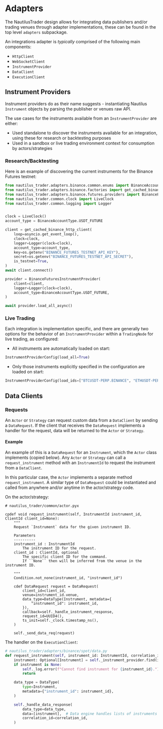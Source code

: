 # Adapters

The NautilusTrader design allows for integrating data publishers and/or trading venues
through adapter implementations, these can be found in the top level `adapters` subpackage. 

An integrations adapter is _typically_ comprised of the following main components:

- `HttpClient`
- `WebSocketClient`
- `InstrumentProvider`
- `DataClient`
- `ExecutionClient`

## Instrument Providers

Instrument providers do as their name suggests - instantiating Nautilus 
`Instrument` objects by parsing the publisher or venues raw API.

The use cases for the instruments available from an `InstrumentProvider` are either:
- Used standalone to discover the instruments available for an integration, using these for research or backtesting purposes
- Used in a sandbox or live trading environment context for consumption by actors/strategies

### Research/Backtesting

Here is an example of discovering the current instruments for the Binance Futures testnet:
```python
from nautilus_trader.adapters.binance.common.enums import BinanceAccountType
from nautilus_trader.adapters.binance.factories import get_cached_binance_http_client
from nautilus_trader.adapters.binance.futures.providers import BinanceFuturesInstrumentProvider
from nautilus_trader.common.clock import LiveClock
from nautilus_trader.common.logging import Logger


clock = LiveClock()
account_type = BinanceAccountType.USDT_FUTURE

client = get_cached_binance_http_client(
    loop=asyncio.get_event_loop(),
    clock=clock,
    logger=Logger(clock=clock),
    account_type=account_type,
    key=os.getenv("BINANCE_FUTURES_TESTNET_API_KEY"),
    secret=os.getenv("BINANCE_FUTURES_TESTNET_API_SECRET"),
    is_testnet=True,
)
await client.connect()

provider = BinanceFuturesInstrumentProvider(
    client=client,
    logger=Logger(clock=clock),
    account_type=BinanceAccountType.USDT_FUTURE,
)

await provider.load_all_async()
```

### Live Trading

Each integration is implementation specific, and there are generally two options for the behavior of an `InstrumentProvider` within a `TradingNode` for live trading,
as configured:

- All instruments are automatically loaded on start:

```python
InstrumentProviderConfig(load_all=True)
```

- Only those instruments explicitly specified in the configuration are loaded on start:

```python
InstrumentProviderConfig(load_ids=["BTCUSDT-PERP.BINANCE", "ETHUSDT-PERP.BINANCE"])
```

## Data Clients

### Requests

An `Actor` or `Strategy` can request custom data from a `DataClient` by sending a `DataRequest`. If the client that receives the 
`DataRequest` implements a handler for the request, data will be returned to the `Actor` or `Strategy`.

#### Example

An example of this is a `DataRequest` for an `Instrument`, which the `Actor` class implements (copied below). Any `Actor` or
`Strategy` can call a `request_instrument` method with an `InstrumentId` to request the instrument from a `DataClient`.

In this particular case, the `Actor` implements a separate method `request_instrument`. A similar type of 
`DataRequest` could be instantiated and called from anywhere and/or anytime in the actor/strategy code.

On the actor/strategy:

```cython
# nautilus_trader/common/actor.pyx

cpdef void request_instrument(self, InstrumentId instrument_id, ClientId client_id=None):
    """
    Request `Instrument` data for the given instrument ID.

    Parameters
    ----------
    instrument_id : InstrumentId
        The instrument ID for the request.
    client_id : ClientId, optional
        The specific client ID for the command.
        If ``None`` then will be inferred from the venue in the instrument ID.

    """
    Condition.not_none(instrument_id, "instrument_id")

    cdef DataRequest request = DataRequest(
        client_id=client_id,
        venue=instrument_id.venue,
        data_type=DataType(Instrument, metadata={
            "instrument_id": instrument_id,
        }),
        callback=self._handle_instrument_response,
        request_id=UUID4(),
        ts_init=self._clock.timestamp_ns(),
    )

    self._send_data_req(request)

```

The handler on the `ExecutionClient`:

```python
# nautilus_trader/adapters/binance/spot/data.py
def request_instrument(self, instrument_id: InstrumentId, correlation_id: UUID4):
    instrument: Optional[Instrument] = self._instrument_provider.find(instrument_id)
    if instrument is None:
        self._log.error(f"Cannot find instrument for {instrument_id}.")
        return

    data_type = DataType(
        type=Instrument,
        metadata={"instrument_id": instrument_id},
    )

    self._handle_data_response(
        data_type=data_type,
        data=[instrument],  # Data engine handles lists of instruments
        correlation_id=correlation_id,
    )

```

